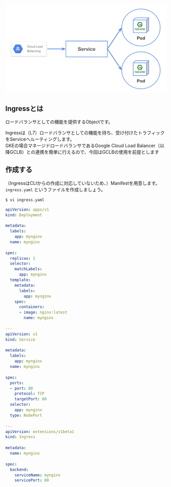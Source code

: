 ![ingress](imgs/ingress.png)

## Ingressとは
ロードバランサとしての機能を提供するObjectです。

Ingressは（L7）ロードバランサとしての機能を持ち、受け付けたトラフィックをServiceへルーティングします。  
GKEの場合マネージドロードバランサであるGoogle Cloud Load Balancer（以降GCLB）との連携を簡単に行えるので、今回はGCLBの使用を前提とします

## 作成する
（IngressはCLIからの作成に対応していないため、）Manifestを用意します。  
`ingress.yaml` というファイルを作成しましょう。

```console
$ vi ingress.yaml
```

```yaml
apiVersion: apps/v1
kind: Deployment

metadata:
  labels:
    app: mynginx
  name: mynginx

spec:
  replicas: 1
  selector:
    matchLabels:
      app: mynginx
  template:
    metadata:
      labels:
        app: mynginx
    spec:
      containers:
      - image: nginx:latest
        name: mynginx

---
apiVersion: v1
kind: Service

metadata:
  labels:
    app: mynginx
  name: mynginx

spec:
  ports:
  - port: 80
    protocol: TCP
    targetPort: 80
  selector:
    app: mynginx
  type: NodePort

---
apiVersion: extensions/v1beta1
kind: Ingress

metadata:
  name: mynginx

spec:
  backend:
    serviceName: mynginx
    servicePort: 80
```
